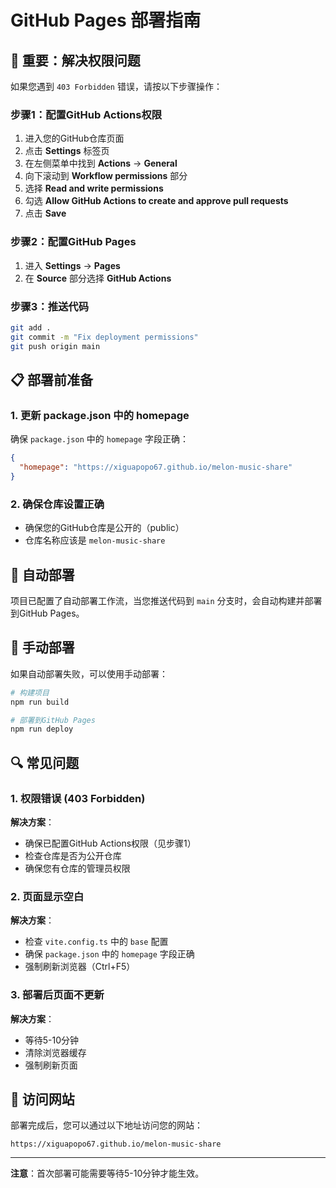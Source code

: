 # GitHub Pages 部署指南

## 🚨 重要：解决权限问题

如果您遇到 `403 Forbidden` 错误，请按以下步骤操作：

### 步骤1：配置GitHub Actions权限

1. 进入您的GitHub仓库页面
2. 点击 **Settings** 标签页
3. 在左侧菜单中找到 **Actions** → **General**
4. 向下滚动到 **Workflow permissions** 部分
5. 选择 **Read and write permissions**
6. 勾选 **Allow GitHub Actions to create and approve pull requests**
7. 点击 **Save**

### 步骤2：配置GitHub Pages

1. 进入 **Settings** → **Pages**
2. 在 **Source** 部分选择 **GitHub Actions**

### 步骤3：推送代码

```bash
git add .
git commit -m "Fix deployment permissions"
git push origin main
```

## 📋 部署前准备

### 1. 更新 package.json 中的 homepage

确保 `package.json` 中的 `homepage` 字段正确：

```json
{
  "homepage": "https://xiguapopo67.github.io/melon-music-share"
}
```

### 2. 确保仓库设置正确

- 确保您的GitHub仓库是公开的（public）
- 仓库名称应该是 `melon-music-share`

## 🚀 自动部署

项目已配置了自动部署工作流，当您推送代码到 `main` 分支时，会自动构建并部署到GitHub Pages。

## 🔧 手动部署

如果自动部署失败，可以使用手动部署：

```bash
# 构建项目
npm run build

# 部署到GitHub Pages
npm run deploy
```

## 🔍 常见问题

### 1. 权限错误 (403 Forbidden)

**解决方案**：
- 确保已配置GitHub Actions权限（见步骤1）
- 检查仓库是否为公开仓库
- 确保您有仓库的管理员权限

### 2. 页面显示空白

**解决方案**：
- 检查 `vite.config.ts` 中的 `base` 配置
- 确保 `package.json` 中的 `homepage` 字段正确
- 强制刷新浏览器（Ctrl+F5）

### 3. 部署后页面不更新

**解决方案**：
- 等待5-10分钟
- 清除浏览器缓存
- 强制刷新页面

## 📱 访问网站

部署完成后，您可以通过以下地址访问您的网站：

```
https://xiguapopo67.github.io/melon-music-share
```

---

**注意**：首次部署可能需要等待5-10分钟才能生效。
